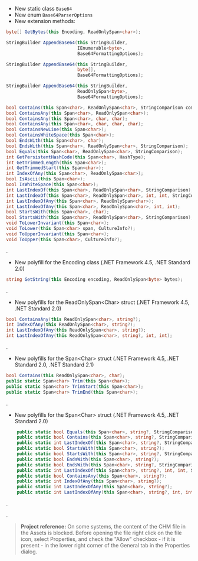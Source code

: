 - New static class `Base64`
- New enum `Base64ParserOptions`
- New extension methods:
```csharp
byte[] GetBytes(this Encoding, ReadOnlySpan<char>);

StringBuilder AppendBase64(this StringBuilder,
                           IEnumerable<byte>,
                           Base64FormattingOptions);

StringBuilder AppendBase64(this StringBuilder,
                           byte[],
                           Base64FormattingOptions);

StringBuilder AppendBase64(this StringBuilder,
                           ReadOnlySpan<byte>,
                           Base64FormattingOptions);

bool Contains(this Span<char>, ReadOnlySpan<char>, StringComparison comparisonType);
bool ContainsAny(this Span<char>, ReadOnlySpan<char>);
bool ContainsAny(this Span<char>, char, char);
bool ContainsAny(this Span<char>, char, char, char);
bool ContainsNewLine(this Span<char>);
bool ContainsWhiteSpace(this Span<char>);
bool EndsWith(this Span<char>, char);
bool EndsWith(this Span<char>, ReadOnlySpan<char>, StringComparison);
bool Equals(this Span<char>, ReadOnlySpan<char>, StringComparison);
int GetPersistentHashCode(this Span<char>, HashType);
int GetTrimmedLength(this Span<char>);
int GetTrimmedStart(this Span<char>);
int IndexOfAny(this Span<char>, ReadOnlySpan<char>);
bool IsAscii(this Span<char>);
bool IsWhiteSpace(this Span<char>);
int LastIndexOf(this Span<char>, ReadOnlySpan<char>, StringComparison);
int LastIndexOf(this Span<char>, ReadOnlySpan<char>, int, int, StringComparison);
int LastIndexOfAny(this Span<char>, ReadOnlySpan<char>);
int LastIndexOfAny(this Span<char>, ReadOnlySpan<char>, int, int);
bool StartsWith(this Span<char>, char);
bool StartsWith(this Span<char>, ReadOnlySpan<char>, StringComparison);
void ToLowerInvariant(this Span<char>);
void ToLower(this Span<char> span, CultureInfo?);
void ToUpperInvariant(this Span<char>);
void ToUpper(this Span<char>, CultureInfo?);
```
.
- New polyfill for the Encoding class (.NET Framework 4.5, .NET Standard 2.0)
```csharp
string GetString(this Encoding encoding, ReadOnlySpan<byte> bytes);
```
.
- New polyfills for the ReadOnlySpan&lt;Char&gt; struct (.NET Framework 4.5, .NET Standard 2.0)

```csharp
bool ContainsAny(this ReadOnlySpan<char>, string?);
int IndexOfAny(this ReadOnlySpan<char>, string?);
int LastIndexOfAny(this ReadOnlySpan<char>, string?);
int LastIndexOfAny(this ReadOnlySpan<char>, string?, int, int);
```
.
- New polyfills for the Span&lt;Char&gt; struct (.NET Framework 4.5, .NET Standard 2.0, .NET Standard 2.1)

```csharp
bool Contains(this ReadOnlySpan<char>, char);
public static Span<char> Trim(this Span<char>);
public static Span<char> TrimStart(this Span<char>);
public static Span<char> TrimEnd(this Span<char>);
```
.
- New polyfills for the Span&lt;Char&gt; struct (.NET Framework 4.5, .NET Standard 2.0)

```csharp
    public static bool Equals(this Span<char>, string?, StringComparison);
    public static bool Contains(this Span<char>, string?, StringComparison);
    public static int LastIndexOf(this Span<char>, string?, StringComparison);
    public static bool StartsWith(this Span<char>, string?);
    public static bool StartsWith(this Span<char>, string?, StringComparison);
    public static bool EndsWith(this Span<char>, string?);
    public static bool EndsWith(this Span<char>, string?, StringComparison);
    public static int LastIndexOf(this Span<char>, string?, int, int, StringComparison);
    public static bool ContainsAny(this Span<char>, string?);
    public static int IndexOfAny(this Span<char>, string?);
    public static int LastIndexOfAny(this Span<char>, string?);
    public static int LastIndexOfAny(this Span<char>, string?, int, int);
```
.

.
> **Project reference:** On some systems, the content of the CHM file in the Assets is blocked. Before opening the file right click on the file icon, select Properties, and check the "Allow" checkbox - if it is present - in the lower right corner of the General tab in the Properties dialog.